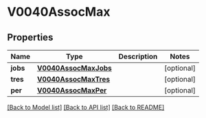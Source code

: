 # V0040AssocMax

## Properties
Name | Type | Description | Notes
------------ | ------------- | ------------- | -------------
**jobs** | [**V0040AssocMaxJobs**](V0040AssocMaxJobs.md) |  | [optional] 
**tres** | [**V0040AssocMaxTres**](V0040AssocMaxTres.md) |  | [optional] 
**per** | [**V0040AssocMaxPer**](V0040AssocMaxPer.md) |  | [optional] 

[[Back to Model list]](../README.md#documentation-for-models) [[Back to API list]](../README.md#documentation-for-api-endpoints) [[Back to README]](../README.md)


